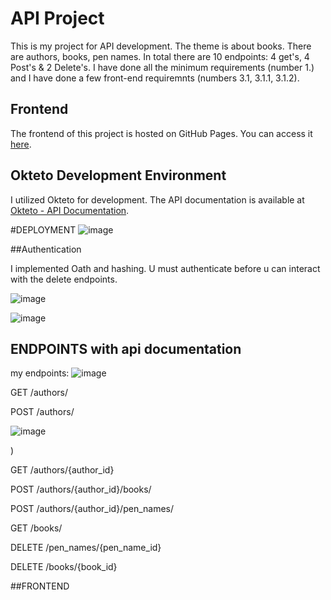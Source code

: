 # API Project
This is my project for API development. The theme is about books. There are authors, books, pen names. In total there are 10 endpoints: 4 get's, 4 Post's & 2 Delete's. I have done all the minimum requirements (number 1.) and I have done a few front-end requiremnts (numbers 3.1, 3.1.1, 3.1.2).

## Frontend

The frontend of this project is hosted on GitHub Pages. You can access it [here](https://api-development-eind-frontend.netlify.app/).

## Okteto Development Environment

I utilized Okteto for development. The API documentation is available at [Okteto - API Documentation]([https://api-development-eind-frontend.netlify.app/](https://useritem-api-service-eindproject-baisangur-dudayev.cloud.okteto.net/docs#/)).

#DEPLOYMENT
![image](https://github.com/Baisangur-Dudayev/API-development-eind-project/assets/113896223/92d38986-2e21-4c05-bab3-32817a5e615d)



##Authentication

I implemented Oath and hashing. U must authenticate before u can interact with the delete endpoints.

![image](https://github.com/Baisangur-Dudayev/API-development-basis-project/assets/113896223/8a5b6a27-75ad-4fe3-a387-d0d0096b3be3)


![image](https://github.com/Baisangur-Dudayev/API-development-basis-project/assets/113896223/954fb833-ebb8-4920-b95e-3abb69159ed5)



## ENDPOINTS with api documentation
my endpoints:
![image](![image](https://github.com/Baisangur-Dudayev/API-development-eind-project/assets/113896223/e9075a19-db2a-49b0-a5f3-a3bfc1efd36c)
)


GET /authors/




POST /authors/ 

![image](https://github.com/Baisangur-Dudayev/API-development-eind-project/assets/113896223/b932f7ab-f827-4471-869c-98367f2f1ac2)


)


GET /authors/{author_id}




POST /authors/{author_id}/books/


POST /authors/{author_id}/pen_names/


GET /books/



DELETE
/pen_names/{pen_name_id}


DELETE /books/{book_id}



##FRONTEND

